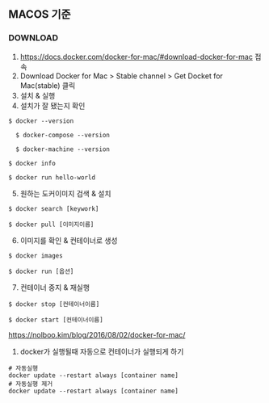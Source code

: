 ## MACOS 기준

### DOWNLOAD
1. https://docs.docker.com/docker-for-mac/#download-docker-for-mac 접속
2. Download Docker for Mac > Stable channel > Get Docket for Mac(stable) 클릭
3. 설치 & 실행
4. 설치가 잘 됐는지 확인
  ```
  $ docker --version

	$ docker-compose --version

	$ docker-machine --version

  $ docker info

  $ docker run hello-world
  ```
5. 원하는 도커이미지 검색 & 설치
  ```
  $ docker search [keywork]

  $ docker pull [이미지이름]
  ```
6. 이미지를 확인 & 컨테이너로 생성
  ```
  $ docker images

  $ docker run [옵션]
  ```
7. 컨테이너 중지 & 재실행
  ```
  $ docker stop [컨테이너이름]

  $ docker start [컨테이너이름]
  ```

https://nolboo.kim/blog/2016/08/02/docker-for-mac/

1. docker가 실행될때 자동으로 컨테이너가 실행되게 하기
```
# 자동실행
docker update --restart always [container name]
# 자동실행 제거
docker update --restart always [container name]
```
